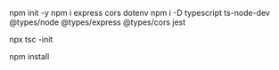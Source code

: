 npm init -y
npm i express cors dotenv
npm i -D typescript ts-node-dev @types/node @types/express @types/cors jest

npx tsc -init

npm install



